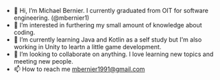 - 👋 Hi, I’m Michael Bernier. I currently graduated from OIT for software engineering. (@mbernier1)
- 👀 I’m interested in furthering my small amount of knowledge about coding.
- 🌱 I’m currently learning Java and Kotlin as a self study but I'm also working in Unity to leartn a little game development.
- 💞️ I’m looking to collaborate on anything. I love learning new topics and meeting new people.
- 📫 How to reach me mbernier1991@gmail.com

<!---
mbernier1/mbernier1 is a ✨ special ✨ repository because its `README.md` (this file) appears on your GitHub profile.
You can click the Preview link to take a look at your changes.
--->
